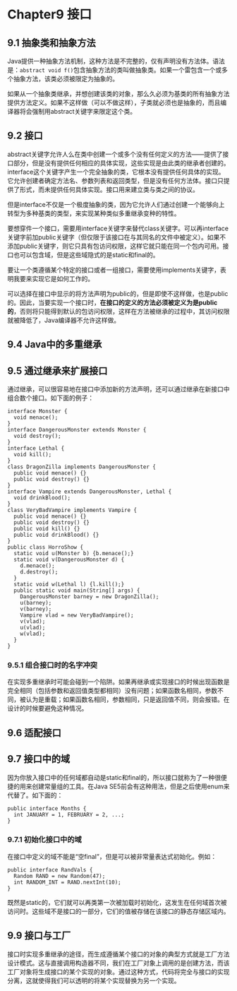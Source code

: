 # Chapter9 接口
## 9.1 抽象类和抽象方法
Java提供一种抽象方法机制，这种方法是不完整的，仅有声明没有方法体。语法是：`abstract void f()`包含抽象方法的类叫做抽象类。如果一个雷包含一个或多个抽象方法，该类必须被限定为抽象的。

如果从一个抽象类继承，并想创建该类的对象，那么久必须为基类的所有抽象方法提供方法定义。如果不这样做（可以不做这样），子类就必须也是抽象的，而且编译器将会强制用abstract关键字来限定这个类。

## 9.2 接口
abstract关键字允许人么在类中创建一个或多个没有任何定义的方法——提供了接口部分，但是没有提供任何相应的具体实现，这些实现是由此类的继承者创建的。interface这个关键字产生一个完全抽象的类，它根本没有提供任何具体的实现。它允许创建者确定方法名、参数列表和返回类型，但是没有任何方法体。接口只提供了形式，而未提供任何具体实现。接口用来建立类与类之间的协议。

但是interface不仅是一个极度抽象的类，因为它允许人们通过创建一个能够向上转型为多种基类的类型，来实现某种类似多重继承变种的特性。

要想穿件一个接口，需要用interface关键字来替代class关键字。可以再interface关键字前加public关键字（但仅限于该接口在与其同名的文件中被定义）。如果不添加public关键字，则它只具有包访问权限，这样它就只能在同一个包内可用。接口也可以包含域，但是这些域隐式的是static和final的。

要让一个类遵循某个特定的接口或者一组接口，需要使用implements关键字，表明我要来实现它是如何工作的。

可以选择在接口中显示的将方法声明为public的，但是即使不这样做，也是public的。因此，当要实现一个接口时，**在接口的定义的方法必须被定义为是public的**，否则将只能得到默认的包访问权限，这样在方法被继承的过程中，其访问权限就被降低了，Java编译器不允许这样做。

## 9.4 Java中的多重继承
## 9.5 通过继承来扩展接口
通过继承，可以很容易地在接口中添加新的方法声明，还可以通过继承在新接口中组合数个接口。如下面的例子：
```
interface Monster {
  void menace();
}
interface DangerousMonster extends Monster {
  void destroy();
}
interface Lethal {
  void kill();
}
class DragonZilla implements DangerousMonster {
  public void menace() {}
  public void destroy() {}
}
interface Vampire extends DangerousMonster, Lethal {
  void drinkBlood();
}
class VeryBadVampire implements Vampire {
  public void menace() {}
  public void destroy() {}
  public void kill() {}
  public void drinkBlood() {}
}
public class HorroShow {
  static void u(Monster b) {b.menace();}
  static void v(DangerousMonster d) {
    d.menace();
    d.destroy();
  }
  static void w(Lethal l) {l.kill();}
  public static void main(String[] args) {
    DangerousMonster barney = new DragonZilla();
    u(barney);
    v(barney);
    Vampire vlad = new VeryBadVampire();
    v(vlad);
    u(vlad);
    w(vlad);
  }
}
```

### 9.5.1 组合接口时的名字冲突
在实现多重继承时可能会碰到一个陷阱。如果再继承或实现接口的时候出现函数是完全相同（包括参数和返回值类型都相同）没有问题；如果函数名相同，参数不同，被认为是重载；如果函数名相同，参数相同，只是返回值不同，则会报错。在设计的时候要避免这种情况。

## 9.6 适配接口
## 9.7 接口中的域
因为你放入接口中的任何域都自动是static和final的，所以接口就称为了一种很便捷的用来创建常量组的工具。在Java SE5前会有这种用法，但是之后使用enum来代替了。如下面的：
```
public interface Months {
  int JANUARY = 1, FEBRUARY = 2, ...;
}
```

### 9.7.1 初始化接口中的域
在接口中定义的域不能是“空final”，但是可以被非常量表达式初始化。例如：
```
public interface RandVals {
  Random RAND = new Random(47);
  int RANDOM_INT = RAND.nextInt(10);
}
```
既然是static的，它们就可以再类第一次被加载时初始化，这发生在任何域首次被访问时。这些域不是接口的一部分，它们的值被存储在该接口的静态存储区域内。

## 9.9 接口与工厂
接口时实现多重继承的途径，而生成遵循某个接口的对象的典型方式就是工厂方法设计模式。这与直接调用构造器不同，我们在工厂对象上调用的是创建方法，而该工厂对象将生成接口的某个实现的对象。通过这种方式，代码将完全与接口的实现分离，这就使得我们可以透明的将某个实现替换为另一个实现。
